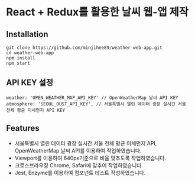# React + Redux를 활용한 날씨 웹-앱 제작

## Installation

```
git clone https://github.com/minjihee89/weather-web-app.git
cd weather-web-app
npm install
npm start
```


## API KEY 설정

```
weather: 'OPEN_WEATHER_MAP_API_KEY' // OpenWeatherMap 날씨 API KEY
atmosphere: 'SEOUL_DUST_API_KEY', // 서울특별시 열린 데이터 광장 실시간 서울 전체 평균 미세먼지 API KEY
```


## Features

- 서울특별시 열린 데이터 광장 실시간 서울 전체 평균 미세먼지 API, OpenWeatherMap 날씨 API를 이용하여 작업하였습니다.
- Viewport를 이용하여 640px기준으로 비율 맞추도록 작업하였습니다.
- 크로스브라우징 Chrome, Safari에 맞추어 작업하였습니다.
- Jest, Enzyme를 이용하여 컴포넌트 테스트 작성하였습니다.
